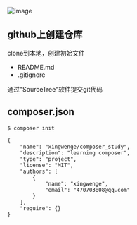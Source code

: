 ![image](http://xwgimg.nos-eastchina1.126.net/upload/20181016204208.png)

## github上创建仓库
clone到本地，创建初始文件

- README.md
- .gitignore

通过"SourceTree"软件提交git代码

## composer.json
```
$ composer init

{
    "name": "xingwenge/composer_study",
    "description": "learning composer",
    "type": "project",
    "license": "MIT",
    "authors": [
        {
            "name": "xingwenge",
            "email": "470703808@qq.com"
        }
    ],
    "require": {}
}
```
